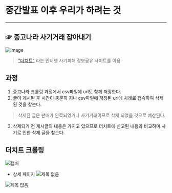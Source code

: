# 중간발표 이후 우리가 하려는 것
---
## ☞ 중고나라 사기거래 잡아내기 

![image](https://user-images.githubusercontent.com/49008642/58462357-acf99680-816c-11e9-8c42-7b066049aeb7.png)
> ["더치트"](https://thecheat.co.kr/rb/?mod=_search) 라는 인터넷 사기피해 정보공유 사이트를 이용 


## 과정
1. 중고나라 크롤링 과정에서 csv파일에 url도 함께 저장한다.
2. 글이 게시된 후 시간이 충분히 지나 csv파일에 저장된 url에 차례로 접속하여 삭제된 것을 찾는다.
> 삭제된 글은 판매가 완료되었거나 사기거래이므로 삭제 되었을 것으로 예상된다.
3. 삭제되기 전 게시글의 내용은 가지고 있으므로 더치트에 신고된 내용과 비교하며 사기로 인한 삭제 글을 찾는다. 

## 더치트 크롤링 
![캡처](https://user-images.githubusercontent.com/49008642/58455380-79167500-815c-11e9-9afa-39f2f55f1157.PNG)

- 상세 페이지
![제목 없음](https://user-images.githubusercontent.com/49008642/58461954-cea64e00-816b-11e9-961a-89314b69b508.png) 

![제목 없음](https://user-images.githubusercontent.com/49008642/58462719-6a848980-816d-11e9-8765-394b38aaa8a2.png)
